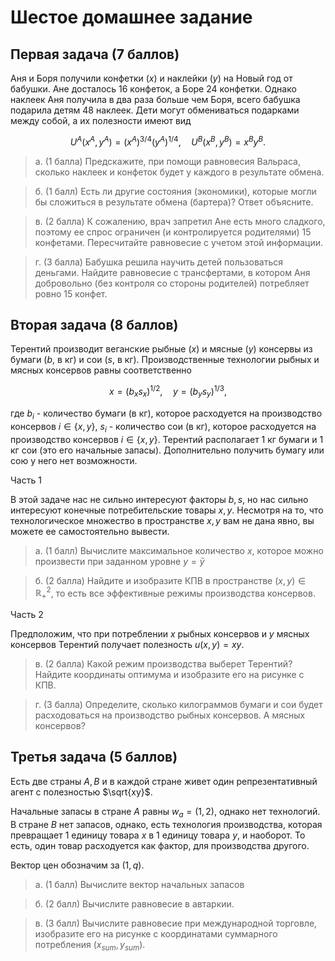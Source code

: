 # Шестое домашнее задание

## Первая задача (7 баллов)

Аня и Боря получили конфетки ($x$) и наклейки ($y$) на Новый год от бабушки. Ане досталось 16 конфеток, а Боре 24 конфетки. Однако наклеек Аня получила в два раза больше чем Боря, всего бабушка подарила детям 48 наклеек. Дети могут обмениваться подарками между собой, а их полезности имеют вид 

$$U^A (x^A, y^A) = (x^A)^{3/4}(y^A)^{1/4}, \quad U^B (x^B, y^B) = x^By^B.$$

 > а. (1 балла) Предскажите, при помощи равновесия Вальраса, сколько наклеек и конфеток будет у каждого в результате обмена.

 > б. (1 балл) Есть ли другие состояния (экономики), которые могли бы сложиться в результате обмена (бартера)? Ответ объясните.

 > в. (2 балла) К сожалению, врач запретил Ане есть много сладкого, поэтому ее спрос ограничен (и контролируется родителями) 15 конфетами. Пересчитайте равновесие с учетом этой информации.

> г. (3 балла) Бабушка решила научить детей пользоваться деньгами. Найдите равновесие с трансфертами, в котором Аня добровольно (без контроля со стороны родителей) потребляет ровно 15 конфет.



## Вторая задача (8 баллов)

Терентий производит веганские рыбные ($x$) и мясные ($y$) консервы из бумаги ($b$, в кг) и сои ($s$, в кг). Производственные технологии рыбных и мясных консервов равны соответственно

$$
x=(b_xs_x)^{1/2}, \quad y=(b_ys_y)^{1/3},
$$

где $b_i$ - количество бумаги (в кг), которое расходуется на производство консервов $i\in \{x, y\}$, $s_i$ - количество сои (в кг), которое расходуется на производство консервов $i\in \{x, y\}$. Терентий располагает 1 кг бумаги и 1 кг сои (это его начальные запасы). Дополнительно получить бумагу или сою у него нет возможности.

Часть 1

В этой задаче нас не сильно интересуют факторы $b,s$, но нас сильно интересуют конечные потребительские товары $x,y$. Несмотря на то, что технологическое множество в пространстве $x,y$ вам не дана явно, вы можете ее самостоятельно вывести.

> а. (1 балл) Вычислите максимальное количество $x$, которое можно произвести при заданном уровне $y = \bar y$

> б. (2 балла) Найдите и изобразите КПВ в пространстве $(x,y) \in \mathbb{R}^2_{+}$, то есть все эффективные режимы производства консервов.

Часть 2

Предположим, что при потреблении $x$ рыбных консервов и $y$ мясных консервов Терентий получает полезность $u(x, y)=xy$.

> в. (2 балла) Какой режим производства выберет Терентий? Найдите координаты оптимума и изобразите его на рисунке с КПВ.

> г. (3 балла) Определите, сколько килограммов бумаги и сои будет расходоваться на производство рыбных консервов. А мясных консервов?

## Третья задача (5 баллов)

Есть две страны $A,B$ и в каждой стране живет один репрезентативный агент с полезностью $\sqrt{xy}$. 

Начальные запасы в стране $A$ равны $w_a = (1,2)$, однако нет технологий. В стране $B$ нет запасов, однако, есть технология производства, которая превращает 1 единицу товара $x$ в 1 единицу товара $y$, и наоборот. То есть, один товар расходуется как фактор, для производства другого.

Вектор цен обозначим за $(1,q)$.

> а. (1 балл) Вычислите вектор начальных запасов

> б. (2 балл) Вычислите равновесие в автаркии.

> в. (3 балл) Вычислите равновесие при международной торговле, изобразите его на рисунке с координатами суммарного потребления $(x_{sum}, y_{sum})$.